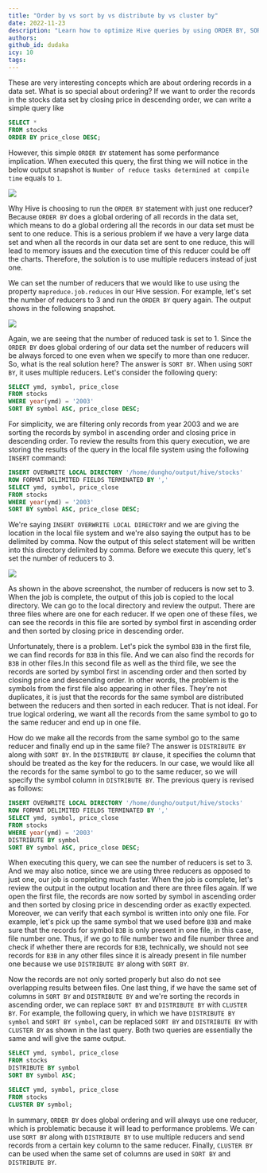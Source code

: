 ```yaml
---
title: "Order by vs sort by vs distribute by vs cluster by"
date: 2022-11-23
description: "Learn how to optimize Hive queries by using ORDER BY, SORT BY, DISTRIBUTE BY, and CLUSTER BY to efficiently order large datasets with multiple reducers and improve performance."
authors: 
github_id: dudaka
icy: 10
tags: 
---
```


These are very interesting concepts which are about ordering records in a data set. What is so special about ordering? If we want to order the records in the stocks data set by closing price in descending order, we can write a simple query like

```sql
SELECT *
FROM stocks
ORDER BY price_close DESC;
```

However, this simple `ORDER BY` statement has some performance implication. When executed this query, the first thing we will notice in the below output snapshot is `Number of reduce tasks determined at compile time` equals to `1`.

![](assets/order-by-vs.-sort-by-vs.-distribute-by-vs.-cluster-by_order-by-output-screenshot.webp)

Why Hive is choosing to run the `ORDER BY` statement with just one reducer? Because `ORDER BY` does a global ordering of all records in the data set, which means to do a global ordering all the records in our data set must be sent to one reduce. This is a serious problem if we have a very large data set and when all the records in our data set are sent to one reduce, this will lead to memory issues and the execution time of this reducer could be off the charts. Therefore, the solution is to use multiple reducers instead of just one.

We can set the number of reducers that we would like to use using the property `mapreduce.job.reduces` in our Hive session. For example, let's set the number of reducers to 3 and run the `ORDER BY` query again. The output shows in the following snapshot.

![](assets/order-by-vs.-sort-by-vs.-distribute-by-vs.-cluster-by_order-by-output-screenshot-set-property.webp)

Again, we are seeing that the number of reduced task is set to 1. Since the `ORDER BY` does global ordering of our data set the number of reducers will be always forced to one even when we specify to more than one reducer. So, what is the real solution here? The answer is `SORT BY`. When using `SORT BY`, it uses multiple reducers. Let's consider the following query:

```sql
SELECT ymd, symbol, price_close
FROM stocks
WHERE year(ymd) = '2003'
SORT BY symbol ASC, price_close DESC;
```

For simplicity, we are filtering only records from year 2003 and we are sorting the records by symbol in ascending order and closing price in descending order. To review the results from this query execution, we are storing the results of the query in the local file system using the following `INSERT` command:

```sql
INSERT OVERWRITE LOCAL DIRECTORY '/home/dungho/output/hive/stocks'
ROW FORMAT DELIMITED FIELDS TERMINATED BY ','
SELECT ymd, symbol, price_close
FROM stocks
WHERE year(ymd) = '2003'
SORT BY symbol ASC, price_close DESC;
```

We're saying `INSERT OVERWRITE LOCAL DIRECTORY` and we are giving the location in the local file system and we're also saying the output has to be delimited by comma. Now the output of this select statement will be written into this directory delimited by comma. Before we execute this query, let's set the number of reducers to 3.

![](assets/order-by-vs.-sort-by-vs.-distribute-by-vs.-cluster-by_order-by-output-screenshot-sort-by.webp)

As shown in the above screenshot, the number of reducers is now set to 3. When the job is complete, the output of this job is copied to the local directory. We can go to the local directory and review the output. There are three files where are one for each reducer. If we open one of these files, we can see the records in this file are sorted by symbol first in ascending order and then sorted by closing price in descending order.

Unfortunately, there is a problem. Let's pick the symbol `B3B` in the first file, we can find records for `B3B` in this file. And we can also find the records for `B3B` in other files.In this second file as well as the third file, we see the records are sorted by symbol first in ascending order and then sorted by closing price and descending order. In other words, the problem is the symbols from the first file also appearing in other files. They're not duplicates, it is just that the records for the same symbol are distributed between the reducers and then sorted in each reducer. That is not ideal. For true logical ordering, we want all the records from the same symbol to go to the same reducer and end up in one file.

How do we make all the records from the same symbol go to the same reducer and finally end up in the same file? The answer is `DISTRIBUTE BY` along with `SORT BY`. In the `DISTRIBUTE BY` clause, it specifies the column that should be treated as the key for the reducers. In our case, we would like all the records for the same symbol to go to the same reducer, so we will specify the symbol column in `DISTRIBUTE BY`. The previous query is revised as follows:

```sql
INSERT OVERWRITE LOCAL DIRECTORY '/home/dungho/output/hive/stocks'
ROW FORMAT DELIMITED FIELDS TERMINATED BY ','
SELECT ymd, symbol, price_close
FROM stocks
WHERE year(ymd) = '2003'
DISTRIBUTE BY symbol
SORT BY symbol ASC, price_close DESC;
```

When executing this query, we can see the number of reducers is set to 3. And we may also notice, since we are using three reducers as opposed to just one, our job is completing much faster. When the job is complete, let's review the output in the output location and there are three files again. If we open the first file, the records are now sorted by symbol in ascending order and then sorted by closing price in descending order as exactly expected. Moreover, we can verify that each symbol is written into only one file. For example, let's pick up the same symbol that we used before `B3B` and make sure that the records for symbol `B3B` is only present in one file, in this case, file number one. Thus, if we go to file number two and file number three and check if whether there are records for `B3B`, technically, we should not see records for `B3B` in any other files since it is already present in file number one because we use `DISTRIBUTE BY` along with `SORT BY`.

Now the records are not only sorted properly but also do not see overlapping results between files. One last thing, if we have the same set of columns in `SORT BY` and `DISTRIBUTE BY` and we're sorting the records in ascending order, we can replace `SORT BY` and `DISTRIBUTE BY` with `CLUSTER BY`. For example, the following query, in which we have `DISTRIBUTE BY symbol` and `SORT BY symbol`, can be replaced `SORT BY` and `DISTRIBUTE BY` with `CLUSTER BY` as shown in the last query. Both two queries are essentially the same and will give the same output.

```sql
SELECT ymd, symbol, price_close
FROM stocks
DISTRIBUTE BY symbol
SORT BY symbol ASC;
```

```sql
SELECT ymd, symbol, price_close
FROM stocks
CLUSTER BY symbol;
```

In summary, `ORDER BY` does global ordering and will always use one reducer, which is problematic because it will lead to performance problems. We can use `SORT BY` along with `DISTRIBUTE BY` to use multiple reducers and send records from a certain key column to the same reducer. Finally, `CLUSTER BY` can be used when the same set of columns are used in `SORT BY` and `DISTRIBUTE BY`.
